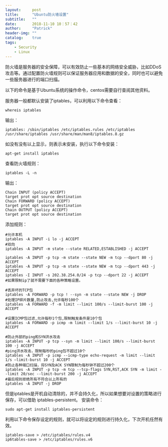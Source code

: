 ```yaml
---
layout:     post
title:      "Ubuntu防火墙设置"
subtitle:   ""
date:       2018-11-10 10：57：42
author:     "Patrick"
header-img: ""
catalog:    true
tags:
    - Security
    - Linux
---
```



防火墙是服务器的安全保障，可以有效防止一些基本的网络安全威胁，比如DDoS攻击等。通过配置防火墙规则可以保证服务器应用和数据的安全，同时也可以避免一些服务器进行的端口扫描。

以下的命令是基于Ubuntu系统的操作命令，centos需要自行查阅其他资料。

服务器一般都默认安装了iptables，可以利用以下命令查看：


	whereis iptables


输出：


	iptables: /sbin/iptables /etc/iptables.rules /etc/iptables /usr/share/iptables /usr/share/man/man8/iptables.8.gz


如没有没有以上显示，则表示未安装，执行以下命令安装：


	apt-get install iptables


查看防火墙规则：


	iptables -L -n


输出：

	
	Chain INPUT (policy ACCEPT)
	target prot opt source destination
	Chain FORWARD (policy ACCEPT)
	target prot opt source destination
	Chain OUTPUT (policy ACCEPT)
	target prot opt source destination


添加规则：

	#允许本机
	iptables -A INPUT -i lo -j ACCEPT
	#双向
	iptables -A INPUT -m state --state RELATED,ESTABLISHED -j ACCEPT
	
	iptables -A INPUT -p tcp -m state --state NEW -m tcp --dport 80 -j ACCEPT
	iptables -A INPUT -p tcp -m state --state NEW -m tcp --dport 443 -j ACCEPT
	iptables -I INPUT -s 202.38.254.0/24 -p tcp --dport 22 -j ACCEPT
	#如果限制ip了就不需要下面的各种策略设置。
	
	#丢弃坏的TCP包
	iptables -A FORWARD -p tcp ! --syn -m state --state NEW -j DROP
	#处理IP碎片数量,防止攻击,允许每秒100个
	iptables -A FORWARD -f -m limit --limit 100/s --limit-burst 100 -j ACCEPT
	
	#设置ICMP包过滤,允许每秒1个包,限制触发条件是10个包
	iptables -A FORWARD -p icmp -m limit --limit 1/s --limit-burst 10 -j ACCEPT
	
	#防止外部的ping和SYN洪水攻击
	iptables -A INPUT -p tcp --syn -m limit --limit 100/s --limit-burst 100 -j ACCEPT
	#ping洪水攻击，限制每秒的ping包不超过10个
	iptables -A INPUT -p icmp --icmp-type echo-request -m limit --limit 1/s –limit-burst 10 -j ACCEPT
	#防止各种端口扫描，将SYN及ACK SYN限制为每秒钟不超过200个
	iptables -A INPUT -p tcp -m tcp --tcp-flags SYN,RST,ACK SYN -m limit --limit 20/sec --limit-burst 200 -j ACCEPT
	#最后规则拒绝所有不符合以上所有的
	iptables -A INPUT -j DROP	

但是iptables是开机自动清除的，并不会持久化，所以如果想要对设置的策略进行保存，可以借助 iptables-persistent。
安装命令：

	sudo apt-get install iptables-persistent

利用以下命令保存设定的规则，就可以将设定的规则进行持久化，下次开机任然有效。

	iptables-save > /etc/iptables/rules.v4
	ip6tables-save > /etc/iptables/rules.v6